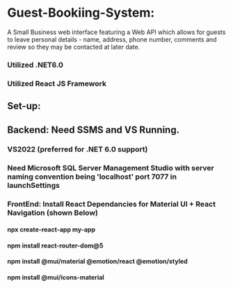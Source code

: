 # Guest-Bookiing-System:
A Small Business web interface featuring a Web API which allows for guests to leave personal details - name, address, phone number, comments and review so they may be contacted at later date.

### Utilized .NET6.0
### Utilized React JS Framework

## Set-up:

## Backend: Need SSMS and VS Running.
### VS2022 (preferred for .NET 6.0 support)
### Need Microsoft SQL Server Management Studio with server naming convention being 'localhost' port 7077 in launchSettings

### FrontEnd: Install React Dependancies for Material UI + React Navigation (shown Below)
#### npx create-react-app my-app
#### npm install react-router-dom@5
#### npm install @mui/material @emotion/react @emotion/styled
#### npm install @mui/icons-material
